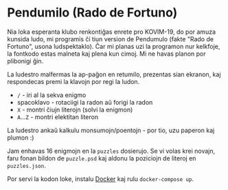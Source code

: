 # Pendumilo (Rado de Fortuno)

Nia loka esperanta klubo renkontiĝas enrete pro KOVIM-19, do por amuza kunsida
ludo, mi programis ĉi tiun version de Pendumulo (fakte "Rado de Fortuno",
usona ludspektaklo). Ĉar mi planas uzi la programon nur kelkfoje, la fontkodo
estas malneta kaj plena kun cimoj. Mi ne havas planon por plibonigi ĝin.

La ludestro malfermas la ap-paĝon en retumilo, prezentas sian ekranon, kaj
respondecas premi la klavojn por regi la ludon.

  * `/` - iri al la sekva enigmo
  * spacoklavo - rotaciigi la radon aŭ forigi la radon
  * `X` - montri ĉiujn literojn (solvi la enigmon)
  * `A`...`Z` - montri elektitan literon

La ludestro ankaŭ kalkulu monsumojn/poentojn - por tio, uzu paperon kaj
plumon :)

Jam enhavas 16 enigmojn en la `puzzles` dosierujo. Se vi volas krei novajn,
faru fonan bildon de `puzzle.psd` kaj aldonu la poziciojn de literoj en
`puzzles.json`.

Por servi la kodon loke, instalu [Docker](https://docker.com/) kaj rulu
`docker-compose up`.
